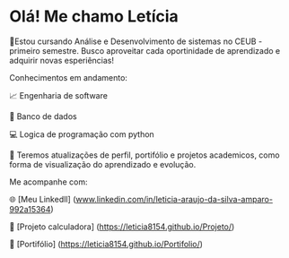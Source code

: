 # Olá! Me chamo Letícia
🔅Estou cursando Análise e Desenvolvimento de sistemas no CEUB - primeiro semestre. Busco aproveitar cada oportinidade de aprendizado e adquirir novas esperiências!

Conhecimentos em andamento:

📈 Engenharia de software 

💾 Banco de dados

💻 Logica de programação com python

💬 Teremos atualizações de perfil, portifólio e projetos academicos, como forma de visualização do aprendizado e evolução.

Me acompanhe com:

🌐 [Meu LinkedIl] (www.linkedin.com/in/leticia-araujo-da-silva-amparo-992a15364)

🔢 [Projeto calculadora] (https://leticia8154.github.io/Projeto/)

📁 [Portifólio] (https://leticia8154.github.io/Portifolio/)
  


